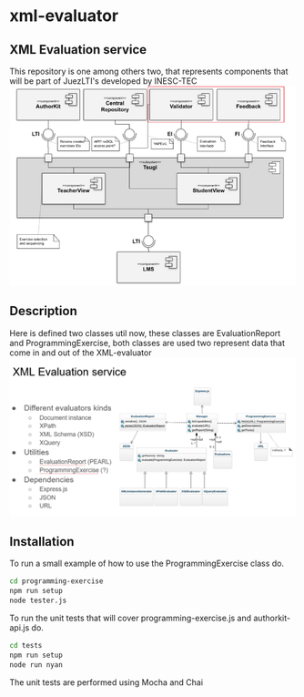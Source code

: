 # xml-evaluator

## XML Evaluation service
This repository is one among others two, that represents components that will be part of JuezLTI's developed by INESC-TEC
![Alt text](./docs/JuezLTIs.png/ 'JuezLTIs format')


## Description
Here is defined two classes util now, these classes are EvaluationReport and ProgrammingExercise, both classes are used two represent data that come in and out of the XML-evaluator
![Alt text](./docs/xml-evaluation-service.png/ 'xml-evaluation-service format')


## Installation

To run a small example of how to use the ProgrammingExercise class do. 
```sh
cd programming-exercise
npm run setup
node tester.js
```
To run the unit tests that will cover programming-exercise.js and authorkit-api.js do.
```sh
cd tests
npm run setup
node run nyan
```
The unit tests are performed  using Mocha and Chai


